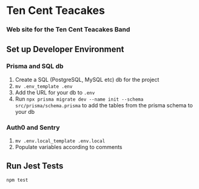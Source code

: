 # Ten Cent Teacakes

### Web site for the Ten Cent Teacakes Band

## Set up Developer Environment

### Prisma and SQL db

1. Create a SQL (PostgreSQL, MySQL etc) db for the project
1. `mv .env_template .env`
1. Add the URL for your db to `.env`
1. Run `npx prisma migrate dev --name init --schema src/prisma/schema.prisma` to add the tables from the prisma schema to your db

### Auth0 and Sentry

1. `mv .env.local_template .env.local`
1. Populate variables according to comments

## Run Jest Tests

```bash
npm test
```
